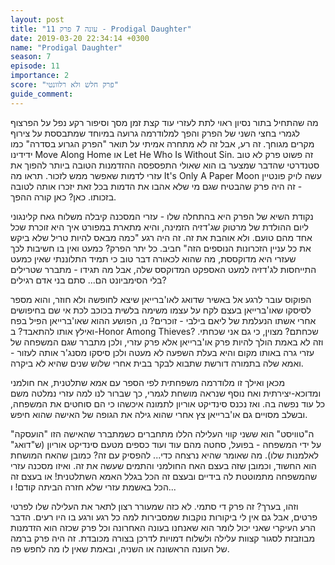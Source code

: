 ```yaml
---
layout: post
title: "עונה 7 פרק 11 - Prodigal Daughter"
date: 2019-03-20 22:34:14 +0300
name: "Prodigal Daughter"
season: 7
episode: 11
importance: 2
score: "פרק חלש ולא רלוונטי"
guide_comment:
---
```

מה שהתחיל בתור נסיון ראוי לתת לעזרי עוד קצת זמן מסך וסיפור רקע נפל על הפרצוף לגמרי בחצי השני של הפרק והפך למלודרמה גרועה במיוחד שמתבססת על צירוף מקרים מגוחך. זה רע, אבל זה לא מתחרה אמיתי על תואר "הפרק הגרוע בסדרה" כמו ידידינו Move Along Home או Let He Who Is Without Sin. זה פשוט פרק לא טוב סטנדרטי שהדבר שמצער בו הוא שאולי התפספסה ההזדמנות הטובה ביותר להפוך את עזרי לדמות שאפשר ממש לזכור. תראו מה It's Only A Paper Moon עשה לויק פונטיין - זה היה פרק שהבטיח שגם מי שלא אהבו את הדמות בכל זאת יזכרו אותה לטובה בזכותו. כאן? כאן קורה ההפך.

נקודת השיא של הפרק היא בהתחלה שלו - עזרי המסכנה קיבלה משלוח גאח קלינגוני ליום ההולדת של מרטוק שג'דזיה הזמינה, והיא מתארת במפורט איך היא זוכרת שכל אחד מהם טועם. ולא אוהבת את זה. זה היה רגע "כמה מבאס להיות טריל שלא ביקש את כל עניין הזכרונות הנוספים הזה" חביב. כל יתר הפרק? כמעט ואין בו חשיבות לכך שעזרי היא מדוקססת, מה שהוא לכאורה דבר טוב כי תמיד התלוננתי שאין כמעט התייחסות לג'דזיה למעט האספקט המדוקסס שלה, אבל מה תגידו - מתברר שטרילים בלי הסימביונט הם... סתם בני אדם רגילים?

הפוקוס עובר לרגע אל באשיר שדואג לאו'ברייאן שיצא לחופשה ולא חוזר, והוא מספר לסיסקו שאו'ברייאן בעצם לקח על עצמו משימה בלשית בכוכב לכת אי שם בחיפושים אחרי אשתו הנעלמת של ליאם בילבי - זוכרים? נו, הפושע ההוא שאו'ברייאן הפיל בפח ואילץ אותו להתאבד? ב-Honor Among Thieves? שכחתם? מצוין, כי גם אני שכחתי. וזה לא באמת הולך להיות פרק או'ברייאן אלא פרק עזרי, ולכן מתברר שגם המשפחה של עזרי גרה באותו מקום והיא בעלת השפעה לא מעטה ולכן סיסקו מסנג'ר אותה לעזור - ואמא שלה בתמורה דורשת שתבוא לבקר בבית אחרי שלוש שנים שהיא לא ביקרה.

מכאן ואילך זו מלודרמה משפחתית לפי הספר עם אמא שתלטנית, אח חולמני ומדוכא-יצירתית ואח נוסף שנראה מושחת לגמרי, כך שברור לנו למה עזרי נמלטה משם כל עוד נפשה בה. ואז נכנס סינדיקט אוריון לתמונה איכשהו כי הם סוחטים את המשפחה, ובשלב מסויים גם או'ברייאן צץ אחרי שהוא גילה את הגופה של האישה שהוא חיפש.

ה"טוויסט" הוא ששני קווי העלילה הללו מתחברים כשמתברר שהאישה הזו "הועסקה" על ידי המשפחה - בפועל, סחטה מהם עוד ועוד כספים מטעם סינדיקט אוריון (ש"דואג" לאלמנות שלו). מה שאומר שהיא נרצחה כדי... להפסיק עם זה? כמובן שהאח המושחת הוא החשוד, וכמובן שזה בעצם האח החולמני והתמים שעשה את זה. ואיזו מסכנה עזרי שהמשפחה מתמוטטת לה בידיים ובעצם זה הכל בגלל האמא השתלטנית! או בעצם זה הכל באשמת עזרי שלא חזרה הביתה קודם! ו...

וזהו, בערך? זה פרק די סתמי. לא כזה שמעורר רצון לתאר את העלילה שלו לפרטי פרטים, אבל גם אין לי ביקורות נוקבות שמסבירות למה כל רגע ורגע בו היו רעים. הדבר הרע העיקרי שאני יכול לומר הוא שאנחנו בעונה האחרונה וכל פרק שכזה הוא הזדמנות מבוזבזת לסגור קצוות עלילה ולשלוח דמויות לדרכן בצורה מכובדת. זה היה פרק ברמה של העונה הראשונה או השניה, ובאמת שאין לו מה לחפש פה.